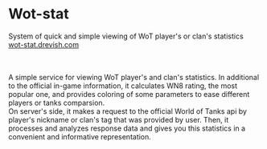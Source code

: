 # Wot-stat
System of quick and simple viewing of WoT player's or clan's statistics<br>
<a href="http://wot-stat.drevish.com/">wot-stat.drevish.com</a><br>

<br><br>
A simple service for viewing WoT player's and clan's statistics. In additional to the official in-game information, it calculates WN8 rating, the most popular one, and provides coloring of some parameters to ease different players or tanks comparsion. 
<br>
On server's side, it makes a request to the official World of Tanks api by player's nickname or clan's tag that was provided by user. Then, it processes and analyzes response data and gives you this statistics in a convenient and informative representation.
